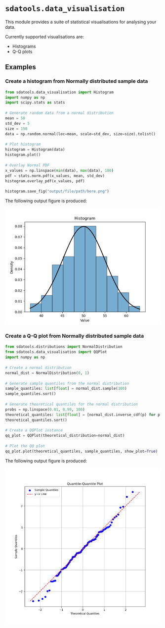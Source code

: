 # `sdatools.data_visualisation`

This module provides a suite of statistical visualisations for analysing your data.

Currently supported visualisations are:

- Histograms
- Q-Q plots

## Examples

### Create a histogram from Normally distributed sample data

```python
from sdatools.data_visualisation import Histogram
import numpy as np
import scipy.stats as stats

# Generate random data from a normal distribution
mean = 50
std_dev = 5
size = 150
data = np.random.normal(loc=mean, scale=std_dev, size=size).tolist()

# Plot histogram
histogram = Histogram(data)
histogram.plot()

# Overlay Normal PDF
x_values = np.linspace(min(data), max(data), 100)
pdf = stats.norm.pdf(x_values, mean, std_dev)
histogram.overlay_pdf(x_values, pdf)

histogram.save_fig("output/file/path/here.png")
```

The following output figure is produced:

<picture align="center">
  <source media="(prefers-color-scheme: dark)" srcset="images/fig1.png">
  <img alt="Histogram of data sampled from a Normal distribution, with Normal PDF overlay" src="images/fig1.png">
</picture>

### Create a Q-Q plot from Normally distributed sample data

```python
from sdatools.distributions import NormalDistribution
from sdatools.data_visualisation import QQPlot
import numpy as np

# Create a normal distribution
normal_dist = NormalDistribution(0, 1)

# Generate sample quantiles from the normal distribution
sample_quantiles: list[float] = normal_dist.sample(100)
sample_quantiles.sort()

# Generate theoretical quantiles for the normal distribution
probs = np.linspace(0.01, 0.99, 100)
theoretical_quantiles: list[float] = [normal_dist.inverse_cdf(p) for p in probs]
theoretical_quantiles.sort()

# Create a QQPlot instance
qq_plot = QQPlot(theoretical_distribution=normal_dist)

# Plot the QQ plot
qq_plot.plot(theoretical_quantiles, sample_quantiles, show_plot=True)
```

The following output figure is produced:

<picture align="center">
  <source media="(prefers-color-scheme: dark)" srcset="images/fig2.png">
  <img alt="Q-Q plot of data sampled from a Normal distribution" src="images/fig2.png">
</picture>